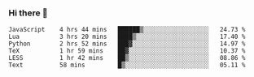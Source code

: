 ### Hi there 👋

<!--
**gustavkrist/gustavkrist** is a ✨ _special_ ✨ repository because its `README.md` (this file) appears on your GitHub profile.

Here are some ideas to get you started:

- 🔭 I’m currently working on ...
- 🌱 I’m currently learning ...
- 👯 I’m looking to collaborate on ...
- 🤔 I’m looking for help with ...
- 💬 Ask me about ...
- 📫 How to reach me: ...
- 😄 Pronouns: ...
- ⚡ Fun fact: ...
-->

<!--START_SECTION:waka-->

```text
JavaScript    4 hrs 44 mins   ██████▒░░░░░░░░░░░░░░░░░░   24.73 %
Lua           3 hrs 20 mins   ████▒░░░░░░░░░░░░░░░░░░░░   17.40 %
Python        2 hrs 52 mins   ███▓░░░░░░░░░░░░░░░░░░░░░   14.97 %
TeX           1 hr 59 mins    ██▓░░░░░░░░░░░░░░░░░░░░░░   10.37 %
LESS          1 hr 42 mins    ██▒░░░░░░░░░░░░░░░░░░░░░░   08.86 %
Text          58 mins         █▒░░░░░░░░░░░░░░░░░░░░░░░   05.11 %
```

<!--END_SECTION:waka-->
